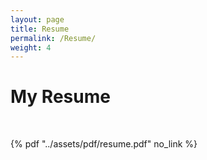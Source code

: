 ```yaml
---
layout: page
title: Resume
permalink: /Resume/
weight: 4
---
```


# **My Resume**

<br/>

{% pdf "../assets/pdf/resume.pdf" no_link %}
